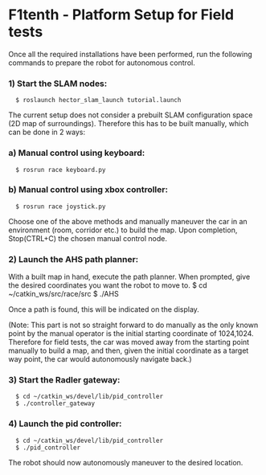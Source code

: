 
# F1tenth - Platform Setup for Field tests

Once all the required installations have been performed, run the following commands to prepare the robot for autonomous control.

### 1) Start the SLAM nodes:
      $ roslaunch hector_slam_launch tutorial.launch

The current setup does not consider a prebuilt SLAM configuration space (2D map of surroundings). Therefore this has to be built manually, which can be done in 2 ways:

### a) Manual control using keyboard:
      $ rosrun race keyboard.py 

### b) Manual control using xbox controller:
      $ rosrun race joystick.py 

Choose one of the above methods and manually maneuver the car in an environment (room, corridor etc.) to build the map. Upon completion, Stop(CTRL+C) the chosen manual control node.

### 2) Launch the AHS path planner:

With a built map in hand, execute the path planner. When prompted, give the desired coordinates you want the robot to move to. 
      $ cd ~/catkin_ws/src/race/src
      $ ./AHS

Once a path is found, this will be indicated on the display. 

(Note: This part is not so straight forward to do manually as the only known point by the manual operator is the initial starting coordinate of 1024,1024. Therefore for field tests, the car was moved away from the starting point manually to build a map, and then, given the initial coordinate as a target way point, the car would autonomously navigate back.)

### 3) Start the Radler gateway:
      $ cd ~/catkin_ws/devel/lib/pid_controller
      $ ./controller_gateway

### 4) Launch the pid controller:
      $ cd ~/catkin_ws/devel/lib/pid_controller
      $ ./pid_controller

The robot should now autonomously maneuver to the desired location.

